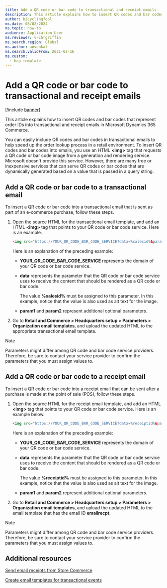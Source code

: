 ```yaml
---
title: Add a QR code or bar code to transactional and receipt emails
description: This article explains how to insert QR codes and bar codes that represent order IDs into transactional and receipt emails in Microsoft Dynamics 365 Commerce.
author: bicyclingfool
ms.date: 08/02/2024
ms.topic: how-to
audience: Application User
ms.reviewer: v-chrgriffin
ms.search.region: Global
ms.author: anvenkat
ms.search.validFrom: 2021-02-16
ms.custom: 
  - bap-template
---
```


# Add a QR code or bar code to transactional and receipt emails

[!include [banner](includes/banner.md)]

This article explains how to insert QR codes and bar codes that represent order IDs into transactional and receipt emails in Microsoft Dynamics 365 Commerce.

You can easily include QR codes and bar codes in transactional emails to help speed up the order lookup process in a retail environment. To insert QR codes and bar codes into emails, you use an HTML **\<img\>** tag that requests a QR code or bar code image from a generation and rendering service. Microsoft doesn't provide this service. However, there are many free or inexpensive services that can serve QR codes or bar codes that are dynamically generated based on a value that is passed in a query string.

## Add a QR code or bar code to a transactional email

To insert a QR code or bar code into a transactional email that is sent as part of an e-commerce purchase, follow these steps.

1. Open the source HTML for the transactional email template, and add an HTML **\<img\>** tag that points to your QR code or bar code service. Here is an example.

    ```HTML
    <img src="https://YOUR_QR_CODE_BAR_CODE_SERVICE?data=%salesid%&param1=value1&param2=value2" alt="%salesid%" />
    ```

    Here is an explanation of the preceding example:

    - **YOUR\_QR\_CODE\_BAR\_CODE\_SERVICE** represents the domain of your QR code or bar code service.
    - **data** represents the parameter that the QR code or bar code service uses to receive the content that should be rendered as a QR code or bar code.

        The value **%salesid%** must be assigned to this parameter. In this example, notice that the value is also used as alt text for the image.

    - **param1** and **param2** represent additional optional parameters.

1. Go to **Retail and Commerce \> Headquarters setup \> Parameters \> Organization email templates**, and upload the updated HTML to the appropriate transactional email template.

> [!NOTE]
> Parameters might differ among QR code and bar code service providers. Therefore, be sure to contact your service provider to confirm the parameters that you must assign values to.

## Add a QR code or bar code to a receipt email 

To insert a QR code or bar code into a receipt email that can be sent after a purchase is made at the point of sale (POS), follow these steps.

1. Open the source HTML for the receipt email template, and add an HTML **\<img\>** tag that points to your QR code or bar code service. Here is an example below.

    ```HTML
    <img src="https://YOUR_QR_CODE_BAR_CODE_SERVICE?data=%receiptid%&param1=value1&param2=value2" alt="%receiptid%" />
    ```

    Here is an explanation of the preceding example:

    - **YOUR\_QR\_CODE\_BAR\_CODE\_SERVICE** represents the domain of your QR code or bar code service.
    - **data** represents the parameter that the QR code or bar code service uses to receive the content that should be rendered as a QR code or bar code.

        The value **%receiptid%** must be assigned to this parameter. In this example, notice that the value is also used as alt text for the image.

    - **param1** and **param2** represent additional optional parameters.

1. Go to **Retail and Commerce \> Headquarters setup \> Parameters \> Organization email templates**, and upload the updated HTML to the email template that has the email ID **emailrecpt**.

> [!NOTE]
> Parameters might differ among QR code and bar code service providers. Therefore, be sure to contact your service provider to confirm the parameters that you must assign values to.

## Additional resources

[Send email receipts from Store Commerce](email-receipts.md)

[Create email templates for transactional events](email-templates-transactions.md)
